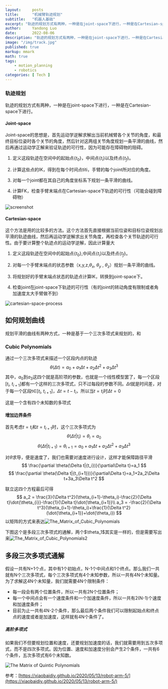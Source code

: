 ```yaml
---
layout:     posts
title:      "机械臂轨迹规划"
subtitle:   "机器人基础"
excerpt: "轨迹的规划方式有两种，一种是在joint-space下进行，一种是在Cartesian-space下进行。"
author:     Yandong Luo
date:       2022-08-06
description: "轨迹的规划方式有两种，一种是在joint-space下进行，一种是在Cartesian-space下进行。"
image: "/img/track.jpg"
published: true 
markup: mmark
math: true
tags:
    - motion_planning
    - robotics
categories: [ Tech ]
---
```


### 轨迹规划

轨迹的规划方式有两种，一种是在joint-space下进行，一种是在Cartesian-space下进行。

#### Joint-space

Joint-space的思想是，首先运动学逆解求解出当前机械臂各个关节的角度，和最终目标位姿时各个关节的角度，然后针对这两组关节角度规划一条平滑的曲线，然后再通过运动学正解来验证轨迹的可行性，因为可能存在障碍物的阻碍。

1. 定义这段轨迹在空间中的起始点{$t_{0}$}，中间点{$t_i$}以及终点{$t_f$}。

2. 计算这些点的IK，得到在每个时间点titi，手臂的每个joint所对应的角度。

3. 对每一个joint都在其自己的角度坐标系下规划一条平滑的曲线。

4. 计算FK，检查手臂末端点在Cartesian-space下轨迹的可行性（可能会碰到障碍物）

![screenshot](/img/Robotics_image/joint_space_process.png)

#### Cartesian-space

这个方法是用的比较多的方法。这个方法首先直接根据当前位姿和目标位姿规划出平滑的轨迹曲线，然后再运动学逆解求出关节角度，再检查各个关节轨迹的可行性。由于要计算整个轨迹点的运动学逆解，因此计算量大

1. 定义这段轨迹在空间中的起始点{$t_0$},中间点{$t_i$}以及终点{$t_f$}。

2. 对每一个手臂末端点的状态参数（x,y,z,$θ_x$, $θ_y$ , $θ_z$）规划一条平滑的曲线。

3. 将规划好的手臂末端点状态的轨迹点计算IK，转换到joint-space下。

4. 检查joint在joint-space下轨迹的可行性（有的joint的转动角度有限制或者角加速度太大手臂做不到）

![cartesian-space-process](/img/Robotics_image/cartesian-space-process.png)

## 如何规划曲线

规划平滑的曲线有两种方式，一种是基于一个三次多项式来规划的，和

### Cubic Polynomials

通过一个三次多项式来描述一个区段内点的轨迹
$$
\theta(\Delta t)=a_0+a_1\Delta t+a_2\Delta t^2+a_3\Delta t^3
$$
其中，$a_0$到$a_3$这四个就是高阶项的参数，也就是一个线性模型罢了，每一个区段[$t_i$, $t_{i+1}$]都有一个这样的三次多项式，只不过每段的参数不同。$\Delta t$就是时间差，对于每一个区段t$\in$[$t_i$, $t_{i+1}$]，$\Delta t = t - t_i$，所以当$t = t_i$时$\Delta t=0$

这是一个含有四个未知数的多项式

#### 增加边界条件

首先考虑$t=t_i$和$t=t_{i+1}$时，这个三次多项式为
$$
\theta(\Delta t|{t_i})=\theta_i=a_0
$$
$$
\theta(\Delta t|{t_{i+1}})=\theta_{i+1}=a_0+a_1\Delta t+a_2\Delta t^2+a_3\Delta t^3
$$



对$\theta$求导，便是速度了，我们也需要对速度进行设计，这样才能保障路径平滑
$$
\frac{\partial \theta(\Delta t|{t_i})}{\partial\Delta t}=a_1
$$
$$
\frac{\partial \theta(\Delta t|{t_{i+1}})}{\partial\Delta t}=a_1+2a_2\Delta t+3a_3\Delta t^2
$$



联立这四个方程最后可得
$$
a_2 = \frac{3}{\Delta t^2}(\theta_{i+1}-\theta_i)-\frac{2}{\Delta t}\dot{\theta_{i}}-\frac{1}{\Delta t}\dot{\theta_{i+1}}\\
a_3 = -\frac{2}{\Delta t^3}(\theta_{i+1}-\theta_i)+\frac{1}{\Delta t^2}(\dot{\theta_{i+1}}+\dot{\theta_i})
$$
以矩阵的方式来表达![The_Matrix_of_Cubic_Polynomials](/img/Robotics_image/The_Matrix_of_Cubic_Polynomials.png)

下图这个是多段三次多项式的通解，两个\$\theta_1$其实是一样的，但是需要写出来![The_Matrix_of_Cubic_Polynomials2](/img/Robotics_image/The_Matrix_of_Cubic_Polynomials2.png)

## 多段三次多项式通解

假设一共有N+1个点，其中有1个初始点，N-1个中间点和1个终点。那么我们一共就有N个三次多项式，每个三次多项式有4个未知参数，所以一共有4N个未知量。为了求解这4N个未知量，我们就需要4N个限制条件：

- 每一段会有两个位置条件，所以一共有2N个位置条件；
- 每一个中间点会有一个速度条件和一个加速度条件，所以一共有2(N-1)个速度和加速度条件；
- 目前为止一共有4N-2个条件，那么最后两个条件我们可以限制起始点和终点点的速度或者是加速度，这样就有4N个条件了。

##### 高阶多项式

如果我们不但要规划位置和速度，还要规划加速度的话，我们就需要用到五次多项式，而不是四次多项式。因为位置、速度和加速度分别会产生2个条件，一共有6个条件，五次多项式有6个未知数。

![The Matrix of Quintic Polynomials](/img/Robotics_image/The_Matrix_of_Quintic_Polynomials.png)

参考：[https://xiaobaidiy.github.io/2020/05/13/robot-arm-5/](https://xiaobaidiy.github.io/2020/05/13/robot-arm-5/)
